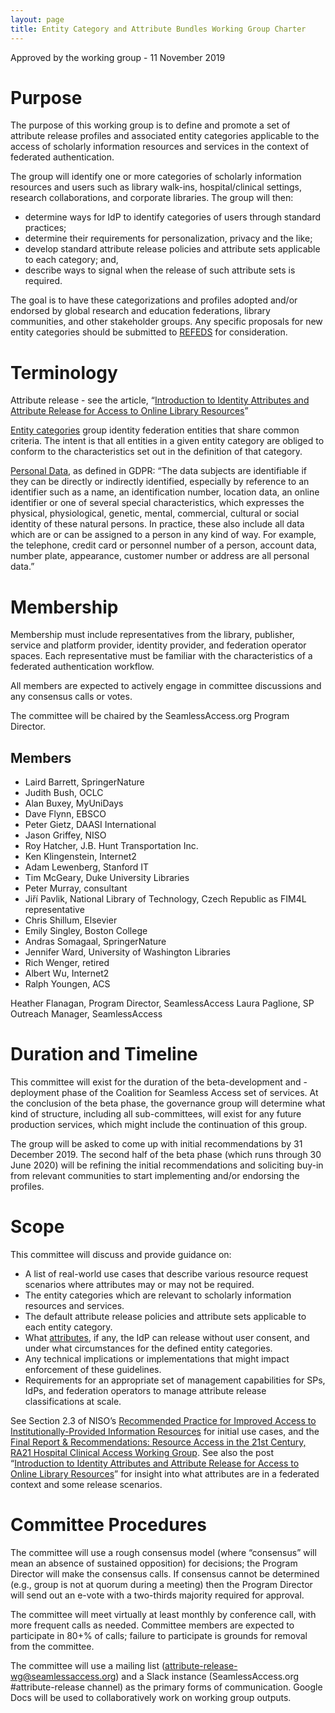 ```yaml
---
layout: page
title: Entity Category and Attribute Bundles Working Group Charter
---
```

Approved by the working group - 11 November 2019

# Purpose
The purpose of this working group is to define and promote a set of attribute release profiles and associated entity categories applicable to the access of scholarly information resources and services in the context of federated authentication. 

The group will identify one or more categories of scholarly information resources and users such as  library walk-ins, hospital/clinical settings, research collaborations, and corporate libraries. 
The group will then: 

* determine ways for IdP to identify categories of users through standard practices;
* determine their requirements for personalization, privacy and the like;
* develop standard attribute release policies and attribute sets applicable to each category; and, 
* describe ways to signal when the release of such attribute sets is required. 

The goal is to have these categorizations and profiles adopted and/or endorsed by global research and education federations, library communities, and other stakeholder groups. Any specific proposals for new entity categories should be submitted to [REFEDS](https://refeds.org) for consideration. 

# Terminology
Attribute release - see the article, “[Introduction to Identity Attributes and Attribute Release for Access to Online Library Resources](https://seamlessaccess.org/general/2019/08/28/attributerelease/)”

[Entity categories](https://wiki.refeds.org/display/ENT/Entity-Categories+Home) group identity federation entities that share common criteria.  The intent is that all entities in a given entity category are obliged to conform to the characteristics set out in the definition of that category.

[Personal Data](https://gdpr-info.eu/issues/personal-data/), as defined in GDPR: “The data subjects are identifiable if they can be directly or indirectly identified, especially by reference to an identifier such as a name, an identification number, location data, an online identifier or one of several special characteristics, which expresses the physical, physiological, genetic, mental, commercial, cultural or social identity of these natural persons. In practice, these also include all data which are or can be assigned to a person in any kind of way. For example, the telephone, credit card or personnel number of a person, account data, number plate, appearance, customer number or address are all personal data.” 

# Membership
Membership must include representatives from the library, publisher, service and platform provider, identity provider, and federation operator spaces. Each representative must be familiar with the characteristics of a federated authentication workflow.

All members are expected to actively engage in committee discussions and any consensus calls or votes.

The committee will be chaired by the SeamlessAccess.org Program Director.

## Members

* Laird Barrett, SpringerNature
* Judith Bush, OCLC
* Alan Buxey, MyUniDays
* Dave Flynn, EBSCO
* Peter Gietz, DAASI International
* Jason Griffey, NISO
* Roy Hatcher, J.B. Hunt Transportation Inc.
* Ken Klingenstein, Internet2
* Adam Lewenberg, Stanford IT
* Tim McGeary, Duke University Libraries
* Peter Murray, consultant
* Jiří Pavlik, National Library of Technology, Czech Republic as FIM4L representative
* Chris Shillum, Elsevier
* Emily Singley, Boston College
* Andras Somagaal, SpringerNature
* Jennifer Ward, University of Washington Libraries
* Rich Wenger, retired
* Albert Wu, Internet2
* Ralph Youngen, ACS

Heather Flanagan, Program Director, SeamlessAccess
Laura Paglione, SP Outreach Manager, SeamlessAccess

# Duration and Timeline
This committee will exist for the duration of the beta-development and -deployment phase of the Coalition for Seamless Access set of services. At the conclusion of the beta phase, the governance group will determine what kind of structure, including all sub-committees, will exist for any future production services, which might include the continuation of this group.

The group will be asked to come up with initial recommendations by 31 December 2019. The second half of the beta phase (which runs through 30 June 2020) will be refining the initial recommendations and soliciting buy-in from relevant communities to start implementing and/or endorsing the profiles. 

# Scope
This committee will discuss and provide guidance on:

* A list of real-world use cases that describe various resource request scenarios where attributes may or may not be required. 
* The entity categories which are relevant to scholarly information resources and services.
* The default attribute release policies and attribute sets applicable to each entity category.
* What [attributes](https://seamlessaccess.org/general/2019/08/28/attributerelease/), if any, the IdP can release without user consent, and under what circumstances for the defined entity categories.
* Any technical implications or implementations that might impact enforcement of these guidelines. 
* Requirements for an appropriate set of management capabilities for SPs, IdPs, and federation operators to manage attribute release classifications at scale.

See Section 2.3 of NISO’s [Recommended Practice for Improved Access to Institutionally-Provided Information Resources](https://groups.niso.org/apps/group_public/download.php/21892/NISO_RP-27-2019_RA21_Identity_Discovery_and_Persistence.pdf) for initial use cases, and the [Final Report & Recommendations: Resource Access in the 21st Century, RA21 Hospital Clinical Access Working Group](https://ra21.org/wp-content/uploads/2019/07/Final-Report-RA21-Hospital-Clinical-Access-Working-Group-6-27-19-FINAL.pdf). See also the post “[Introduction to Identity Attributes and Attribute Release for Access to Online Library Resources](https://seamlessaccess.org/general/2019/08/28/attributerelease/)” for insight into what attributes are in a federated context and some release scenarios. 

# Committee Procedures
The committee will use a rough consensus model (where “consensus” will mean an absence of sustained opposition) for decisions; the Program Director will make the consensus calls. If consensus cannot be determined (e.g., group is not at quorum during a meeting) then the Program Director will send out an e-vote with a two-thirds majority required for approval.

The committee will meet virtually at least monthly by conference call, with more frequent calls as needed. Committee members are expected to participate in 80+% of calls; failure to participate is grounds for removal from the committee. 

The committee will use a mailing list (attribute-release-wg@seamlessaccess.org) and a Slack instance (SeamlessAccess.org #attribute-release channel) as the primary forms of communication.  Google Docs will be used to collaboratively work on working group outputs. 

